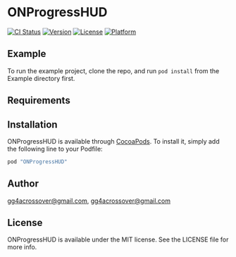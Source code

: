 # ONProgressHUD

[![CI Status](http://img.shields.io/travis/gg4acrossover@gmail.com/ONProgressHUD.svg?style=flat)](https://travis-ci.org/gg4acrossover@gmail.com/ONProgressHUD)
[![Version](https://img.shields.io/cocoapods/v/ONProgressHUD.svg?style=flat)](http://cocoapods.org/pods/ONProgressHUD)
[![License](https://img.shields.io/cocoapods/l/ONProgressHUD.svg?style=flat)](http://cocoapods.org/pods/ONProgressHUD)
[![Platform](https://img.shields.io/cocoapods/p/ONProgressHUD.svg?style=flat)](http://cocoapods.org/pods/ONProgressHUD)

## Example

To run the example project, clone the repo, and run `pod install` from the Example directory first.

## Requirements

## Installation

ONProgressHUD is available through [CocoaPods](http://cocoapods.org). To install
it, simply add the following line to your Podfile:

```ruby
pod "ONProgressHUD"
```

## Author

gg4acrossover@gmail.com, gg4acrossover@gmail.com

## License

ONProgressHUD is available under the MIT license. See the LICENSE file for more info.
